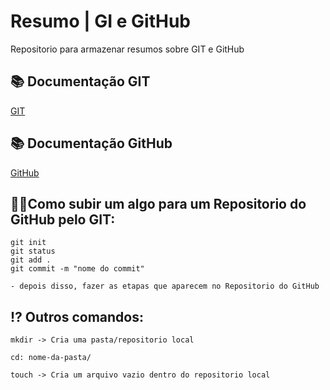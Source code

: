 # Resumo | GI e GitHub

Repositorio para armazenar resumos sobre GIT e GitHub


## 📚 Documentação GIT
[GIT](https://git-scm.com/doc)

## 📚 Documentação GitHub
[GitHub](https://docs.github.com/pt)


## 👨‍💻Como subir um algo para um Repositorio do GitHub pelo GIT:
```
git init
git status
git add .
git commit -m "nome do commit"

- depois disso, fazer as etapas que aparecem no Repositorio do GitHub
```
## ⁉️ Outros comandos:
```
mkdir -> Cria uma pasta/repositorio local

cd: nome-da-pasta/

touch -> Cria um arquivo vazio dentro do repositorio local


```